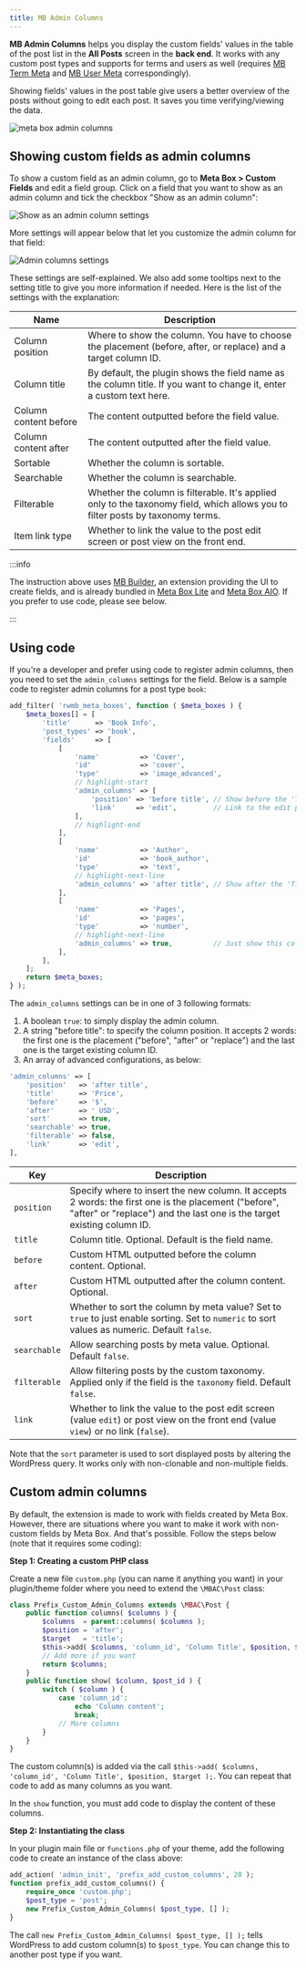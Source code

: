 ```yaml
---
title: MB Admin Columns
---
```


**MB Admin Columns** helps you display the custom fields' values in the table of the post list in the **All Posts** screen in the **back end**. It works with any custom post types and supports for terms and users as well (requires [MB Term Meta](/extensions/mb-term-meta/) and [MB User Meta](/extensions/mb-user-meta/) correspondingly).

Showing fields' values in the post table give users a better overview of the posts without going to edit each post. It saves you time verifying/viewing the data.

![meta box admin columns](https://i.imgur.com/7joEGrL.png)

## Showing custom fields as admin columns

To show a custom field as an admin column, go to **Meta Box > Custom Fields** and edit a field group. Click on a field that you want to show as an admin column and tick the checkbox "Show as an admin column":

![Show as an admin column settings](https://i.imgur.com/JDZhoxh.png)

More settings will appear below that let you customize the admin column for that field:

![Admin columns settings](https://i.imgur.com/Jcjqoyz.png)

These settings are self-explained. We also add some tooltips next to the setting title to give you more information if needed. Here is the list of the settings with the explanation:

Name|Description
---|---
Column position|Where to show the column. You have to choose the placement (before, after, or replace) and a target column ID.
Column title|By default, the plugin shows the field name as the column title. If you want to change it, enter a custom text here.
Column content before|The content outputted before the field value.
Column content after|The content outputted after the field value.
Sortable|Whether the column is sortable.
Searchable|Whether the column is searchable.
Filterable|Whether the column is filterable. It's applied only to the taxonomy field, which allows you to filter posts by taxonomy terms.
Item link type|Whether to link the value to the post edit screen or post view on the front end.

:::info

The instruction above uses [MB Builder](/extensions/meta-box-builder/), an extension providing the UI to create fields, and is already bundled in [Meta Box Lite](https://metabox.io/lite/) and [Meta Box AIO](/extensions/meta-box-aio/). If you prefer to use code, please see below.

:::

## Using code

If you're a developer and prefer using code to register admin columns, then you need to set the `admin_columns` settings for the field. Below is a sample code to register admin columns for a post type `book`:

```php
add_filter( 'rwmb_meta_boxes', function ( $meta_boxes ) {
	$meta_boxes[] = [
		'title'      => 'Book Info',
		'post_types' => 'book',
		'fields'     => [
			[
				'name'          => 'Cover',
				'id'            => 'cover',
				'type'          => 'image_advanced',
				// highlight-start
				'admin_columns' => [
					'position' => 'before title', // Show before the 'Title' column
					'link'     => 'edit',         // Link to the edit post screen
				],
				// highlight-end
			],
			[
				'name'          => 'Author',
				'id'            => 'book_author',
				'type'          => 'text',
				// highlight-next-line
				'admin_columns' => 'after title', // Show after the 'Title' column
			],
			[
				'name'          => 'Pages',
				'id'            => 'pages',
				'type'          => 'number',
				// highlight-next-line
				'admin_columns' => true,          // Just show this column
			],
		],
	];
	return $meta_boxes;
} );
```

The `admin_columns` settings can be in one of 3 following formats:

1. A boolean `true`: to simply display the admin column.
1. A string "before title": to specify the column position. It accepts 2 words: the first one is the placement ("before", "after" or "replace") and the last one is the target existing column ID.
1. An array of advanced configurations, as below:

```php
'admin_columns' => [
    'position'   => 'after title',
    'title'      => 'Price',
    'before'     => '$',
    'after'      => ' USD',
    'sort'       => true,
    'searchable' => true,
    'filterable' => false,
    'link'       => 'edit',
],
```

Key|Description
---|---
`position`|Specify where to insert the new column. It accepts 2 words: the first one is the placement ("before", "after" or "replace") and the last one is the target existing column ID.
`title`|Column title. Optional. Default is the field name.
`before`|Custom HTML outputted before the column content. Optional.
`after`|Custom HTML outputted after the column content. Optional.
`sort`|Whether to sort the column by meta value? Set to `true` to just enable sorting. Set to `numeric` to sort values as numeric. Default `false`.
`searchable`|Allow searching posts by meta value. Optional. Default `false`.
`filterable`|Allow filtering posts by the custom taxonomy. Applied only if the field is the `taxonomy` field. Default `false`.
`link`|Whether to link the value to the post edit screen (value `edit`) or post view on the front end (value `view`) or no link (`false`).

Note that the `sort` parameter is used to sort displayed posts by altering the WordPress query. It works only with non-clonable and non-multiple fields.

## Custom admin columns

By default, the extension is made to work with fields created by Meta Box. However, there are situations where you want to make it work with non-custom fields by Meta Box. And that's possible. Follow the steps below (note that it requires some coding):

**Step 1: Creating a custom PHP class**

Create a new file `custom.php` (you can name it anything you want) in your plugin/theme folder where you need to extend the `\MBAC\Post` class:

```php
class Prefix_Custom_Admin_Columns extends \MBAC\Post {
    public function columns( $columns ) {
        $columns  = parent::columns( $columns );
        $position = 'after';
        $target   = 'title';
        $this->add( $columns, 'column_id', 'Column Title', $position, $target );
        // Add more if you want
        return $columns;
    }
    public function show( $column, $post_id ) {
        switch ( $column ) {
            case 'column_id':
                echo 'Column content';
                break;
            // More columns
        }
    }
}
```

The custom column(s) is added via the call `$this->add( $columns, 'column_id', 'Column Title', $position, $target );`. You can repeat that code to add as many columns as you want.

In the `show` function, you must add code to display the content of these columns.

**Step 2: Instantiating the class**

In your plugin main file or `functions.php` of your theme, add the following code to create an instance of the class above:

```php
add_action( 'admin_init', 'prefix_add_custom_columns', 20 );
function prefix_add_custom_columns() {
    require_once 'custom.php';
    $post_type = 'post';
    new Prefix_Custom_Admin_Columns( $post_type, [] );
}
```

The call `new Prefix_Custom_Admin_Columns( $post_type, [] );` tells WordPress to add custom column(s) to `$post_type`. You can change this to another post type if you want.

